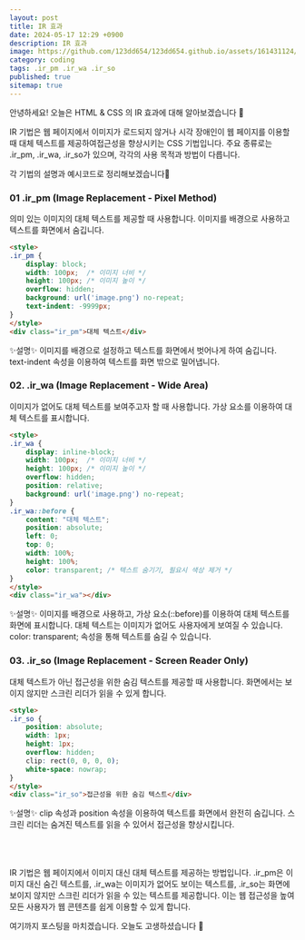 ```yaml
---
layout: post
title: IR 효과
date: 2024-05-17 12:29 +0900
description: IR 효과
image: https://github.com/123dd654/123dd654.github.io/assets/161431124/7b4d7bb0-20ad-465d-a7c6-c67ea7319d40
category: coding
tags: .ir_pm .ir_wa .ir_so
published: true
sitemap: true
---
```


안녕하세요!
오늘은 HTML & CSS 의 IR 효과에 대해 알아보겠습니다 🫶

IR 기법은 웹 페이지에서 이미지가 로드되지 않거나 시각 장애인이 웹 페이지를 이용할 때 대체 텍스트를 제공하여접근성을 향상시키는 CSS 기법입니다. 주요 종류로는 .ir_pm, .ir_wa, .ir_so가 있으며, 각각의 사용 목적과 방법이 다릅니다.

각 기법의 설명과 예시코드로 정리해보겠습니다🍞

### 01 .ir_pm (Image Replacement - Pixel Method)
의미 있는 이미지의 대체 텍스트를 제공할 때 사용합니다. 이미지를 배경으로 사용하고 텍스트를 화면에서 숨깁니다.

````html
<style>
.ir_pm {
    display: block;
    width: 100px;  /* 이미지 너비 */
    height: 100px; /* 이미지 높이 */
    overflow: hidden;
    background: url('image.png') no-repeat;
    text-indent: -9999px;
}
</style>
<div class="ir_pm">대체 텍스트</div>
````

✨설명✨
이미지를 배경으로 설정하고 텍스트를 화면에서 벗어나게 하여 숨깁니다.
text-indent 속성을 이용하여 텍스트를 화면 밖으로 밀어냅니다.


### 02. .ir_wa (Image Replacement - Wide Area)
이미지가 없어도 대체 텍스트를 보여주고자 할 때 사용합니다. 가상 요소를 이용하여 대체 텍스트를 표시합니다.

````html
<style>
.ir_wa {
    display: inline-block;
    width: 100px;  /* 이미지 너비 */
    height: 100px; /* 이미지 높이 */
    overflow: hidden;
    position: relative;
    background: url('image.png') no-repeat;
}
.ir_wa::before {
    content: "대체 텍스트";
    position: absolute;
    left: 0;
    top: 0;
    width: 100%;
    height: 100%;
    color: transparent; /* 텍스트 숨기기, 필요시 색상 제거 */
}
</style>
<div class="ir_wa"></div>
````

✨설명✨
이미지를 배경으로 사용하고, 가상 요소(::before)를 이용하여 대체 텍스트를 화면에 표시합니다.
대체 텍스트는 이미지가 없어도 사용자에게 보여질 수 있습니다.
color: transparent; 속성을 통해 텍스트를 숨길 수 있습니다.



### 03. .ir_so (Image Replacement - Screen Reader Only)
대체 텍스트가 아닌 접근성을 위한 숨김 텍스트를 제공할 때 사용합니다.
화면에서는 보이지 않지만 스크린 리더가 읽을 수 있게 합니다.

````html
<style>
.ir_so {
    position: absolute;
    width: 1px;
    height: 1px;
    overflow: hidden;
    clip: rect(0, 0, 0, 0);
    white-space: nowrap;
}
</style>
<div class="ir_so">접근성을 위한 숨김 텍스트</div>
````

✨설명✨
clip 속성과 position 속성을 이용하여 텍스트를 화면에서 완전히 숨깁니다.
스크린 리더는 숨겨진 텍스트를 읽을 수 있어서 접근성을 향상시킵니다.


<br />
<br />
<br />
IR 기법은 웹 페이지에서 이미지 대신 대체 텍스트를 제공하는 방법입니다.
.ir_pm은 이미지 대신 숨긴 텍스트를, .ir_wa는 이미지가 없어도 보이는 텍스트를, .ir_so는 화면에 보이지 않지만 스크린 리더가 읽을 수 있는 텍스트를 제공합니다. 이는 웹 접근성을 높여 모든 사용자가 웹 콘텐츠를 쉽게 이용할 수 있게 합니다.

여기까지 포스팅을 마치겠습니다.
오늘도 고생하셨습니다 🍞






